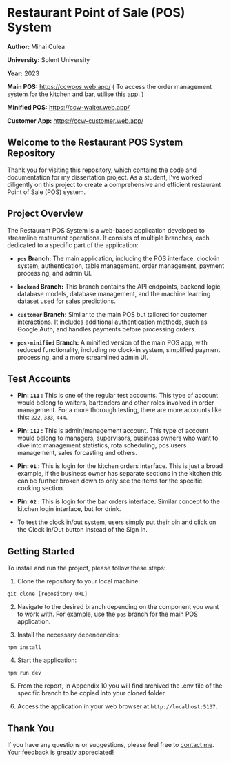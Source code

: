 # Restaurant Point of Sale (POS) System

**Author:** Mihai Culea

**University:** Solent University

**Year:** 2023

**Main POS:** https://ccwpos.web.app/  ( To access the order management system for the kitchen and bar, utilise this app. )

**Minified POS:** https://ccw-waiter.web.app/

**Customer App:** https://ccw-customer.web.app/


## Welcome to the Restaurant POS System Repository

Thank you for visiting this repository, which contains the code and documentation for my dissertation project. As a student, I've worked diligently on this project to create a comprehensive and efficient restaurant Point of Sale (POS) system.

## Project Overview

The Restaurant POS System is a web-based application developed to streamline restaurant operations. It consists of multiple branches, each dedicated to a specific part of the application:

- **`pos` Branch:** The main application, including the POS interface, clock-in system, authentication, table management, order management, payment processing, and admin UI.

- **`backend` Branch:** This branch contains the API endpoints, backend logic, database models, database management, and the machine learning dataset used for sales predictions.

- **`customer` Branch:** Similar to the main POS but tailored for customer interactions. It includes additional authentication methods, such as Google Auth, and handles payments before processing orders.

- **`pos-minified` Branch:** A minified version of the main POS app, with reduced functionality, including no clock-in system, simplified payment processing, and a more streamlined admin UI.

## Test Accounts


- **Pin: `111` :** This is one of the regular test accounts. This type of account would belong to waiters, bartenders and other roles involved in order management. For a more thorough testing, there are more accounts like this: `222`, `333`, `444`. 

- **Pin: `112` :** This is admin/management account. This type of account would belong to managers, supervisors, business owners who want to dive into management statistics, rota scheduling, pos users management, sales forcasting and others.
  
- **Pin: `01` :** This is login for the kitchen orders interface. This is just a broad example, if the business owner has separate sections in the kitchen this can be further broken down to only see the items for the specific cooking section.
  
- **Pin: `02` :** This is login for the bar orders interface. Similar concept to the kitchen login interface, but for drink.

- To test the clock in/out system, users simply put their pin and click on the Clock In/Out button instead of the Sign In.

## Getting Started

To install and run the project, please follow these steps:

1. Clone the repository to your local machine:

`git clone [repository URL]`


2. Navigate to the desired branch depending on the component you want to work with. For example, use the `pos` branch for the main POS application.

3. Install the necessary dependencies:

`npm install`


4. Start the application:

`npm run dev`

5. From the report, in Appendix 10 you will find archived the .env file of the specific branch to be copied into your cloned folder.

6. Access the application in your web browser at `http://localhost:5137`.

## Thank You

If you have any questions or suggestions, please feel free to [contact me](mailto:alemihai25@gmail.com). Your feedback is greatly appreciated!





